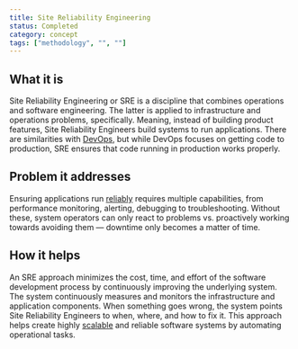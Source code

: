 ```yaml
---
title: Site Reliability Engineering
status: Completed
category: concept
tags: ["methodology", "", ""]
---
```


## What it is

Site Reliability Engineering or SRE is a discipline that combines operations and software engineering. 
The latter is applied to infrastructure and operations problems, specifically. 
Meaning, instead of building product features, Site Reliability Engineers build systems to run applications. 
There are similarities with [DevOps](/devops/), but while DevOps focuses on getting code to production, 
SRE ensures that code running in production works properly.

## Problem it addresses

Ensuring applications run [reliably](/reliability/) requires multiple capabilities, 
from performance monitoring, alerting, debugging to troubleshooting. 
Without these, system operators can only react to problems vs. proactively working towards avoiding them 
— downtime only becomes a matter of time.

## How it helps

An SRE approach minimizes the cost, time, and effort of the software development process 
by continuously improving the underlying system. 
The system continuously measures and monitors the infrastructure and application components. 
When something goes wrong, the system points Site Reliability Engineers to when, where, and how to fix it. 
This approach helps create highly [scalable](/scalability/) and reliable software systems by automating operational tasks.
